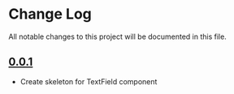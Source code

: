 # Change Log

All notable changes to this project will be documented in this file.

## [0.0.1]()

* Create skeleton for TextField component
